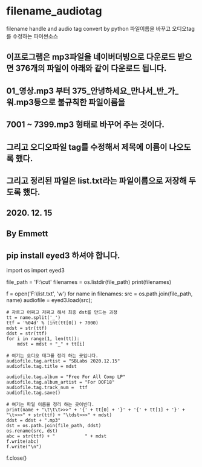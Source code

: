 # filename_audiotag
filename handle and audio tag convert by python 파일이름을 바꾸고 오디오tag를 수정하는 파이썬소스
## 이프로그램은 mp3파일을 네이버더빙으로 다운로드 받으면 376개의 파일이 아래와 같이 다운로드 됩니다.
## 01_영상.mp3 부터 375_안녕하세요_만나서_반_가_워.mp3등으로 불규칙한 파일이름을
## 7001 ~ 7399.mp3 형태로 바꾸어 주는 것이다.
## 그리고 오디오파일 tag를 수정해서 제목에 이름이 나오도록 했다.
## 그리고 정리된 파일은 list.txt라는 파일이름으로 저장해 두도록 했다.
## 2020. 12. 15
## By Emmett

## pip install eyed3 하셔야 합니다. 
 
import os
import eyed3

file_path = 'F:\\cut'
filenames = os.listdir(file_path)
print(filenames)

f = open('F:\\list.txt', 'w')
for name in filenames:
    src = os.path.join(file_path, name)
    audiofile = eyed3.load(src);

    # 자르고 어쩌고 저쩌고 해서 최종 dst를 만드는 과정
    tt = name.split('_')
    ttf = '%04d' % (int(tt[0]) + 7000)
    mdst = str(ttf)
    ddst = str(ttf)
    for i in range(1, len(tt)):
        mdst = mdst + "_" + tt[i]

    # 여기는 오디오 태그를 정리 하는 곳입니다.
    audiofile.tag.artist = "SBLabs 2020.12.15"
    audiofile.tag.title = mdst

    audiofile.tag.album = "Free For All Comp LP"
    audiofile.tag.album_artist = "For DOF18"
    audiofile.tag.track_num =  ttf
    audiofile.tag.save()

    # 여기는 파일 이름을 정리 하는 곳이빈다.
    print(name + "\t\t\t>>>" + '{' + tt[0] + '}' + '{' + tt[1] + '}' + "\t>>>" + str(ttf) + "\tdst>>>" + mdst)
    ddst = ddst + ".mp3"
    dst = os.path.join(file_path, ddst)
    os.rename(src, dst)
    abc = str(ttf) + "           " + mdst
    f.write(abc)
    f.write("\n")

f.close()
